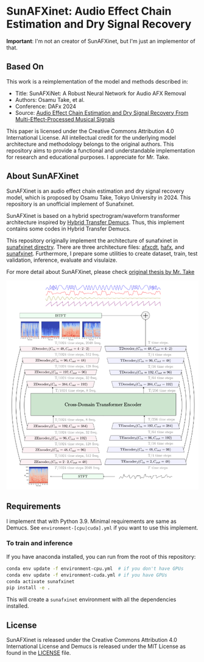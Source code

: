 # SunAFXinet: Audio Effect Chain Estimation and Dry Signal Recovery

<!-- ![tests badge](https://github.com/facebookresearch/demucs/workflows/tests/badge.svg)
![linter badge](https://github.com/facebookresearch/demucs/workflows/linter/badge.svg) -->

**Important**: I'm not an creator of SunAFXinet, but I'm just an implementor of that.

## Based On
This work is a reimplementation of the model and methods described in:

- Title: SunAFXiNet: A Robust Neural Network for Audio AFX Removal
- Authors: Osamu Take, et al.
- Conference: DAFx 2024
- Source: [Audio Effect Chain Estimation and Dry Signal Recovery From Multi-Effect-Processed Musical Signals][sunafxinet]

This paper is licensed under the Creative Commons Attribution 4.0 International License. All intellectual credit for the underlying model architecture and methodology belongs to the original authors. This repository aims to provide a functional and understandable implementation for research and educational purposes. I appreciate for Mr. Take.

## About SunAFXinet

SunAFXinet is an audio effect chain estimation and dry signal recovery model, which is proposed by Osamu Take, Tokyo University in 2024. This repository is an unofficial implement of Sunafxinet.

SunAFXinet is based on a hybrid spectrogram/waveform transformer architecture inspired by [Hybrid Transfer Demucs](https://github.com/facebookresearch/demucs/tree/v4). Thus, this implement contains some codes in Hybrid Transfer Demucs.

This repository originally implement the architecture of sunafxinet in [sunafxinet directry](https://github.com/Makochaaan/SunAFXiNet_implement_overall/tree/main/sunafxinet). There are three architecture files: [afxcdt](https://github.com/Makochaaan/SunAFXiNet_implement_overall/blob/main/sunafxinet/afxcdt.py), [hafx](https://github.com/Makochaaan/SunAFXiNet_implement_overall/blob/main/sunafxinet/hafx.py), and [sunafxinet](https://github.com/Makochaaan/SunAFXiNet_implement_overall/blob/main/sunafxinet/sunafxinet.py). Furthermore, I prepare some utilities to create dataset, train, test validation, inference, evaluate and visulaize.

For more detail about SunAFXinet, please check [original thesis by Mr. Take][sunafxinet]


<p align="center">
<img src="./demucs.png" alt="Schema representing the structure of Hybrid Transformer Demucs,
    with a dual U-Net structure, one branch for the temporal domain,
    and one branch for the spectral domain. There is a cross-domain Transformer between the Encoders and Decoders."
width="800px"></p>

## Requirements

I implement that with Python 3.9. Minimal requirements are same as Demucs. See `environment-[cpu|cuda].yml` if you want to use this implement.

### To train and inference

If you have anaconda installed, you can run from the root of this repository:

```bash
conda env update -f environment-cpu.yml  # if you don't have GPUs
conda env update -f environment-cuda.yml # if you have GPUs
conda activate sunafxinet
pip install -e .
```

This will create a `sunafxinet` environment with all the dependencies installed.

## License

SunAFXinet is released under the Creative Commons Attribution 4.0 International License and Demucs is released under the MIT License as found in the [LICENSE](LICENSE) file.

[sunafxinet]: https://www.dafx.de/paper-archive/2024/papers/DAFx24_paper_53.pdf

[hybrid_paper]: https://arxiv.org/abs/2111.03600
[waveunet]: https://github.com/f90/Wave-U-Net
[musdb]: https://sigsep.github.io/datasets/musdb.html
[openunmix]: https://github.com/sigsep/open-unmix-pytorch
[mmdenselstm]: https://arxiv.org/abs/1805.02410
[demucs_v2]: https://github.com/facebookresearch/demucs/tree/v2
[demucs_v3]: https://github.com/facebookresearch/demucs/tree/v3
[spleeter]: https://github.com/deezer/spleeter
[soundcloud]: https://soundcloud.com/honualx/sets/source-separation-in-the-waveform-domain
[d3net]: https://arxiv.org/abs/2010.01733
[mdx]: https://www.aicrowd.com/challenges/music-demixing-challenge-ismir-2021
[kuielab]: https://github.com/kuielab/mdx-net-submission
[decouple]: https://arxiv.org/abs/2109.05418
[mdx_submission]: https://github.com/adefossez/mdx21_demucs
[bandsplit]: https://arxiv.org/abs/2209.15174
[htdemucs]: https://arxiv.org/abs/2211.08553

